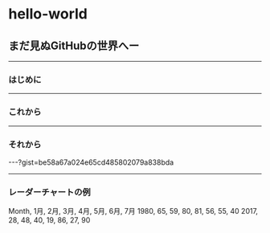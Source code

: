 # hello-world

## まだ見ぬGitHubの世界へー

---
### はじめに


---
### これから

---
### それから

---?gist=be58a67a024e65cd485802079a838bda

---
### レーダーチャートの例
<canvas data-chart="radar">
    Month, 1月, 2月, 3月, 4月, 5月, 6月, 7月
    1980, 65, 59, 80, 81, 56, 55, 40
    2017, 28, 48, 40, 19, 86, 27, 90
</canvas>
